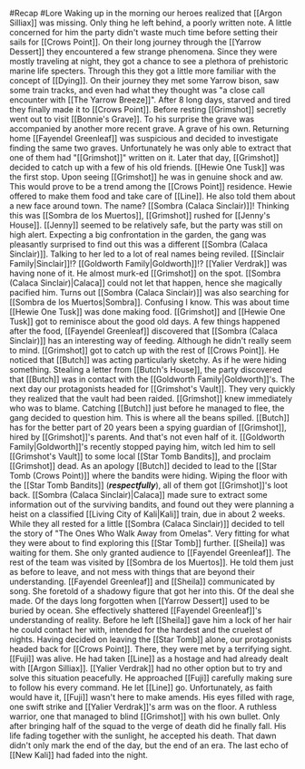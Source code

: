 #Recap #Lore 
Waking up in the morning our heroes realized that [[Argon Silliax]] was missing. Only thing he left behind, a poorly written note. A little concerned for him the party didn't waste much time before setting their sails for [[Crows Point]]. On their long journey through the [[Yarrow Dessert]] they encountered a few strange phenomena. Since they were mostly traveling at night, they got a chance to see a plethora of prehistoric marine life specters. Through this they got a little more familiar with the concept of [[Dying]]. On their journey they met some Yarrow bison, saw some train tracks, and even had what they thought was "a close call encounter with [[The Yarrow Breeze]]". After 8 long days, starved and tired they finally made it to [[Crows Point]]. Before resting [[Grimshot]] secretly went out to visit [[Bonnie's Grave]]. To his surprise the grave was accompanied by another more recent grave. A grave of his own. Returning home [[Fayendel Greenleaf]] was suspicious and decided to investigate finding the same two graves. Unfortunately he was only able to extract that one of them had "[[Grimshot]]" written on it. Later that day, [[Grimshot]] decided to catch up with a few of his old friends. [[Hewie One Tusk]] was the first stop. Upon seeing [[Grimshot]] he was in genuine shock and aw. This would prove to be a trend among the [[Crows Point]] residence. Hewie offered to make them food and take care of [[Line]]. He also told them about a new face around town. The name? [[Sombra (Calaca Sinclair)]]! Thinking this was [[Sombra de los Muertos]], [[Grimshot]] rushed for [[Jenny's House]]. [[Jenny]] seemed to be relatively safe, but the party was still on high alert. Expecting a big confrontation in the garden, the gang was pleasantly surprised to find out this was a different [[Sombra (Calaca Sinclair)]]. Talking to her led to a lot of real names being reviled. [[Sinclair Family|Sinclair]]!? [[Goldworth Family|Goldworth]]!? [[Yalier Verdrak]] was having none of it. He almost murk-ed [[Grimshot]] on the spot. [[Sombra (Calaca Sinclair)|Calaca]] could not let that happen, hence she magically pacified him. Turns out [[Sombra (Calaca Sinclair)]] was also searching for [[Sombra de los Muertos|Sombra]]. Confusing I know. This was about time [[Hewie One Tusk]] was done making food. [[Grimshot]] and [[Hewie One Tusk]] got to reminisce about the good old days. A few things happened after the food, [[Fayendel Greenleaf]] discovered that [[Sombra (Calaca Sinclair)]] has an interesting way of feeding. Although he didn't really seem to mind. [[Grimshot]] got to catch up with the rest of [[Crows Point]]. He noticed that [[Butch]] was acting particularly sketchy. As if he were hiding something. Stealing a letter from [[Butch's House]], the party discovered that [[Butch]] was in contact with the [[Goldworth Family|Goldworth]]'s. The next day our protagonists headed for [[Grimshot's Vault]]. They very quickly they realized that the vault had been raided. [[Grimshot]] knew immediately who was to blame. Catching [[Butch]] just before he managed to flee, the gang decided to question him. This is where all the beans spilled. [[Butch]] has for the better part of 20 years been a spying guardian of [[Grimshot]], hired by [[Grimshot]]'s parents. And that's not even half of it. [[Goldworth Family|Goldworth]]'s recently stopped paying him, witch led him to sell [[Grimshot's Vault]] to some local [[Star Tomb Bandits]], and proclaim [[Grimshot]] dead. As an apology [[Butch]] decided to lead to the [[Star Tomb (Crows Point)]] where the bandits were hiding. Wiping the floor with the [[Star Tomb Bandits]] (_**respectfully**_), all of them got [[Grimshot]]'s loot back. [[Sombra (Calaca Sinclair)|Calaca]] made sure to extract some information out of the surviving bandits, and found out they were planning a heist on a classified [[Living City of Kali|Kali]] train, due in about 2 weeks. While they all rested for a little [[Sombra (Calaca Sinclair)]] decided to tell the story of "The Ones Who Walk Away from Omelas". Very fitting for what they were about to find exploring this [[Star Tomb]] further. [[Sheila]] was waiting for them. She only granted audience to [[Fayendel Greenleaf]]. The rest of the team was visited by [[Sombra de los Muertos]]. He told them just as before to leave, and not mess with things that are beyond their understanding. [[Fayendel Greenleaf]] and [[Sheila]] communicated by song. She foretold of a shadowy figure that got her into this. Of the deal she made. Of the days long forgotten when [[Yarrow Dessert]] used to be buried by ocean. She effectively shattered [[Fayendel Greenleaf]]'s understanding of reality. Before he left [[Sheila]] gave him a lock of her hair he could contact her with, intended for the hardest and the cruelest of nights. Having decided on leaving the [[Star Tomb]] alone, our protagonists headed back for [[Crows Point]]. There, they were met by a terrifying sight. [[Fuji]] was alive. He had taken [[Line]] as a hostage and had already dealt with [[Argon Silliax]]. [[Yalier Verdrak]] had no other option but to try and solve this situation peacefully. He approached [[Fuji]] carefully making sure to follow his every command. He let [[Line]] go. Unfortunately, as faith would have it, [[Fuji]] wasn't here to make amends. His eyes filled with rage, one swift strike and [[Yalier Verdrak]]'s arm was on the floor. A ruthless warrior, one that managed to blind [[Grimshot]] with his own bullet. Only after bringing half of the squad to the verge of death did he finally fall. His life fading together with the sunlight, he accepted his death. That dawn didn't only mark the end of the day, but the end of an era. The last echo of [[New Kali]] had faded into the night.